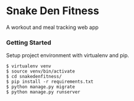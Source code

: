 # Snake Den Fitness
A workout and meal tracking web app

### Getting Started

Setup project environment with virtualenv and pip.

```
$ virtualenv venv
$ source venv/bin/activate
$ cd snakedenfitness/
$ pip install -r requirements.txt
$ python manage.py migrate
$ python manage.py runserver
```